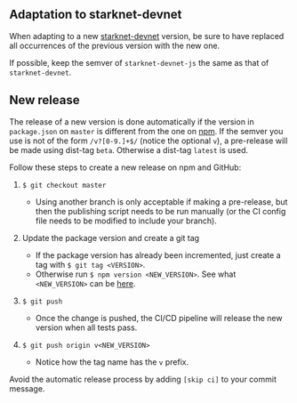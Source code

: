 ## Adaptation to starknet-devnet

When adapting to a new [starknet-devnet](https://github.com/0xSpaceShard/starknet-devnet) version, be sure to have replaced all occurrences of the previous version with the new one.

If possible, keep the semver of `starknet-devnet-js` the same as that of `starknet-devnet`.

## New release

The release of a new version is done automatically if the version in `package.json` on `master` is different from the one on [npm](https://www.npmjs.com/package/starknet-devnet). If the semver you use is not of the form `/v?[0-9.]+$/` (notice the optional `v`), a pre-release will be made using dist-tag `beta`. Otherwise a dist-tag `latest` is used.

Follow these steps to create a new release on npm and GitHub:

1. `$ git checkout master`

    - Using another branch is only acceptable if making a pre-release, but then the publishing script needs to be run manually (or the CI config file needs to be modified to include your branch).

2. Update the package version and create a git tag

    - If the package version has already been incremented, just create a tag with `$ git tag <VERSION>`.
    - Otherwise run `$ npm version <NEW_VERSION>`. See what `<NEW_VERSION>` can be [here](https://docs.npmjs.com/cli/v8/commands/npm-version).

3. `$ git push`

    - Once the change is pushed, the CI/CD pipeline will release the new version when all tests pass.

4. `$ git push origin v<NEW_VERSION>`

    - Notice how the tag name has the `v` prefix.

Avoid the automatic release process by adding `[skip ci]` to your commit message.
